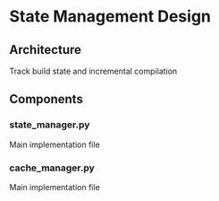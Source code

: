# State Management Design

## Architecture
Track build state and incremental compilation

## Components
### state_manager.py
Main implementation file

### cache_manager.py
Main implementation file

